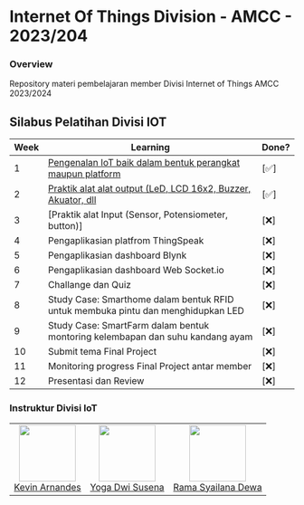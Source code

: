 # Internet Of Things Division - AMCC - 2023/204

### Overview

Repository materi pembelajaran member Divisi Internet of Things AMCC 2023/2024

## Silabus Pelatihan Divisi IOT

| Week | Learning                                                                                                                                                              | Done? |
| ---- | --------------------------------------------------------------------------------------------------------------------------------------------------------------------- | ----- |
| 1    | [Pengenalan IoT baik dalam bentuk perangkat maupun platform]("https://medium.com/amcc-amikom/exploring-the-world-of-microcontroller-1d217f346722")                    | [✅]  |
| 2    | [Praktik alat alat output (LeD, LCD 16x2, Buzzer, Akuator, dll]("https://medium.com/amcc-amikom/output-stringing-with-led-16x2-lcd-buzzer-and-actuator-dd85866681cb") | [✅]  |
| 3    | [Praktik alat Input (Sensor, Potensiometer, button)]                                                                                                                  | [❌]  |
| 4    | Pengaplikasian platfrom ThingSpeak                                                                                                                                    | [❌]  |
| 5    | Pengaplikasian dashboard Blynk                                                                                                                                        | [❌]  |
| 6    | Pengaplikasian dashboard Web Socket.io                                                                                                                                | [❌]  |
| 7    | Challange dan Quiz                                                                                                                                                    | [❌]  |
| 8    | Study Case: Smarthome dalam bentuk RFID untuk membuka pintu dan menghidupkan LED                                                                                      | [❌]  |
| 9    | Study Case: SmartFarm dalam bentuk montoring kelembapan dan suhu kandang ayam                                                                                         | [❌]  |
| 10   | Submit tema Final Project                                                                                                                                             | [❌]  |
| 11   | Monitoring progress Final Project antar member                                                                                                                        | [❌]  |
| 12   | Presentasi dan Review                                                                                                                                                 | [❌]  |

### Instruktur Divisi IoT

<table>
  <tr>
    <td align="center"><a href="#"><img src="https://lh4.googleusercontent.com/HZl0Ujr1QWw22eNwTJvdGuMNtVvDzwv_QSlPdtxrRVZx0Yfwba6MTw5REhU5VMSKYJlbZSI5iQDKDS7adsjkdxef7vB7IFMTIT8uEnNTs7U9NGSdML4fVIcET6NpPtCytw=w1280" width="100px;" alt=""/><br/>Kevin Arnandes</td>
    <td align="center"><a href="#"><img src="https://lh3.googleusercontent.com/KwUaq29FDhj2nltrw5HWyz80xJJgYJoAyeZ7fiQWQwoZDezOdWL7nGBqyAWwCVdCBRKcAi518Oa5YIEswvqaWQ0wYR70hTqi2IdulFTZcNl9rHvTjZxnnGgqYXlNeDmlfw=w1280" width="100px;" alt=""/><br/>Yoga Dwi Susena</td>
    <td align="center"><a href="#"><img src="https://lh6.googleusercontent.com/hNJU-cDVP6RnY6o-1Z3-G8WkSB04buk0zCXTJpDp_-jxPZPbB4O8ZXPQGicajeDmCYGXyOpmGCYx_qv9FjbuT4KVEX2BkOBlVAw-lylIYGQaf6dpwlOkLwOv3nmMZUDTSw=w1280" width="100px;" alt=""/><br/>Rama Syailana Dewa</td>

  </tr>
</table>
